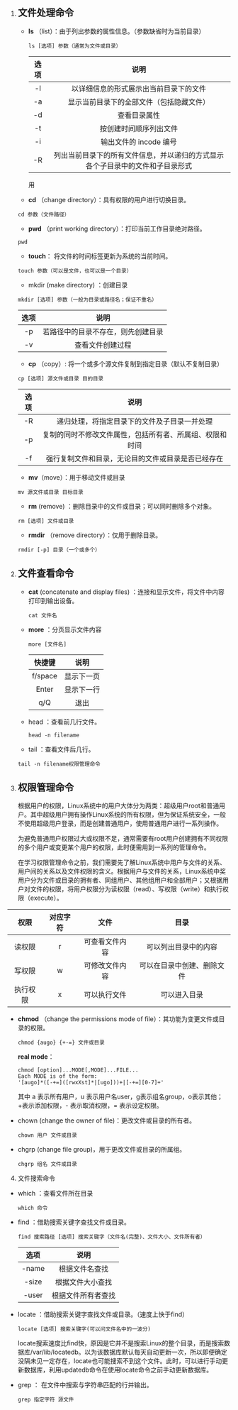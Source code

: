 1. ## 文件处理命令

   - **ls**  （list）：由于列出参数的属性信息。（参数缺省时为当前目录）

     ```shell
     ls [选项] 参数（通常为文件或目录）
     ```

     

     | 选项 |                             说明                             |
     | :--: | :----------------------------------------------------------: |
     |  -l  |            以详细信息的形式展示出当前目录下的文件            |
     |  -a  |           显示当前目录下的全部文件（包括隐藏文件）           |
     |  -d  |                         查看目录属性                         |
     |  -t  |                    按创建时间顺序列出文件                    |
     |  -i  |                    输出文件的 incode 编号                    |
     |  -R  | 列出当前目录下的所有文件信息，并以递归的方式显示各个子目录中的文件和子目录形式 |

     用

    - **cd**  （change directory）：具有权限的用户进行切换目录。

    ```shell
    cd 参数（文件路径）
    ```

    - **pwd**  （print working directory）：打印当前工作目录绝对路径。

    ```shell
    pwd
    ```

    - **touch**：   将文件的时间标签更新为系统的当前时间。

    ```shell
    touch 参数（可以是文件，也可以是一个目录）
    ```

    - mkdir (make directory) ：创建目录

    ```linux
    mkdir [选项] 参数（一般为目录或路径名；保证不重名）
    ```

   | 选项 |                说明                |
   | :--: | :--------------------------------: |
   |  -p  | 若路径中的目录不存在，则先创建目录 |
   |  -v  |          查看文件创建过程          |

    - **cp** （copy）: 将一个或多个源文件复制到指定目录（默认不复制目录）

    ```shell
    cp [选项] 源文件或目录 目的目录
    ```

   | 选项 |                           说明                           |
   | :--: | :------------------------------------------------------: |
   |  -R  |       递归处理，将指定目录下的文件及子目录一并处理       |
   |  -p  | 复制的同时不修改文件属性，包括所有者、所属组、权限和时间 |
   |  -f  |    强行复制文件和目录，无论目的文件或目录是否已经存在    |

    - **mv**（move）：用于移动文件或目录

    ```shell
    mv 源文件或目录 目标目录
    ```

    - **rm**  (remove) ：删除目录中的文件或目录；可以同时删除多个对象。

    ```shell
    rm [选项] 文件或目录
    ```

    - **rmdir**  （remove directory）：仅用于删除目录。

    ```shell
    rmdir [-p] 目录（一个或多个）
    ```

2. ## 文件查看命令

   - **cat**  (concatenate and display files) ：连接和显示文件，将文件中内容打印到输出设备。

     ```shell
     cat 文件名
     ```

   - **more**  ：分页显示文件内容

     ```shell
     more [文件名]
     ```

     | 快捷键  |    说明    |
     | :-----: | :--------: |
     | f/space | 显示下一页 |
     |  Enter  | 显示下一行 |
     |   q/Q   |    退出    |

   - head  ：查看前几行文件。

     ```shell
     head -n filename
     ```

    - tail  ：查看文件后几行。

     ```shell
     tail -n filename权限管理命令
     ```


3. ## 权限管理命令

   ​		根据用户的权限，Linux系统中的用户大体分为两类：超级用户root和普通用户。其中超级用户拥有操作Linux系统的所有权限，但为保证系统安全，一般不使用超级用户登录，而是创建普通用户，使用普通用户进行一系列操作。

   ​		为避免普通用户权限过大或权限不足，通常需要有root用户创建拥有不同权限的多个用户或变更某个用户的权限，此时便需用到一系列的管理命令。
   
   ​		在学习权限管理命令之前，我们需要先了解Linux系统中用户与文件的关系、用户间的关系以及文件权限的含义。根据用户与文件的关系，Linux系统中奖用户分为文件或目录的拥有者、同组用户、其他组用户和全部用户；又根据用户对文件的权限，将用户权限分为读权限（read）、写权限（write）和执行权限（execute）。

|   权限   | 对应字符 |      文件      |            目录            |
| :------: | :------: | :------------: | :------------------------: |
|  读权限  |    r     | 可查看文件内容 |    可以列出目录中的内容    |
|  写权限  |    w     | 可修改文件内容 | 可以在目录中创建、删除文件 |
| 执行权限 |    x     |  可以执行文件  |        可以进入目录        |

- **chmod**  （change the permissions mode of file）：其功能为变更文件或目录的权限。

  ```linux
  chmod {augo} {+-=} 文件或目录
  ```

  **real mode**：

  ```linux
  chmod [option]...MODE[,MODE]...FILE...
  Each MODE is of the form:
  '[augo]*([-+=]([rwxXst]*|[ugo]))+|[-+=][0-7]+'
  ```

  其中 a 表示所有用户，u 表示用户名user，g表示组名group，o表示其他；+表示添加权限，- 表示取消权限，= 表示设定权限。

- chown (change the owner of file)：更改文件或目录的所有者。

  ```shell
  chown 用户 文件或目录
  ```

- chgrp (change file group)，用于更改文件或目录的所属组。

  ```shell
  chgrp 组名 文件或目录
  ```

4. 文件搜索命令

- which ：查看文件所在目录

  ```shell
  which 命令
  ```

- find ：借助搜索关键字查找文件或目录。

  ```shell
  find 搜索路径 [选项] 搜索关键字（文件名(完整)、文件大小、文件所有者）
  ```

  | 选项  |        说明        |
  | :---: | :----------------: |
  | -name |   根据文件名查找   |
  | -size |  根据文件大小查找  |
  | -user | 根据文件所有者查找 |

- locate ：借助搜索关键字查找文件或目录。（速度上快于find）

  ```shell
  locate [选项] 搜索关键字(可以问文件名中的一波分)
  ```

  locate搜索速度比find快，原因是它并不是搜索Linux的整个目录，而是搜索数据库/var/lib/locatedb。以为该数据库默认每天自动更新一次，所以即便确定没隔未见一定存在，locate也可能搜索不到这个文件。此时，可以进行手动更新数据库，利用updatedb命令在使用locate命令之前手动更新数据库。

- grep  ： 在文件中搜索与字符串匹配的行并输出。

  ```shell
  grep 指定字符 源文件
  ```

  

